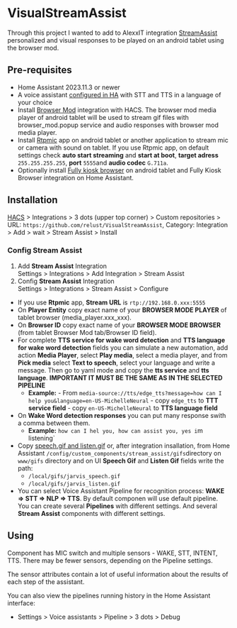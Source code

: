 # VisualStreamAssist
Through this project I wanted to add to AlexxIT integration  [StreamAssist](https://github.com/AlexxIT/StreamAssist) personalized and visual responses to be played on an android tablet using the browser mod.

## Pre-requisites

- Home Assistant 2023.11.3 or newer
- A voice assistant [configured in HA](https://my.home-assistant.io/redirect/voice_assistants/) with STT and TTS in a language of your choice
- Install [Browser Mod](https://github.com/thomasloven/hass-browser_mod) integration with HACS. The browser mod media player of android tablet will be used to stream gif files with browser_mod.popup service and audio responses with browser mod media player.
- Install [Rtpmic](https://play.google.com/store/apps/details?id=com.rtpmic&hl=en_US) app on android tablet or another application to stream mic or camera with sound on tablet. If you use Rtpmic app, on default settings check **auto start streaming** and **start at boot**, **target adress** `255.255.255.255`, **port** `5555`and **audio codec** `G.711a`.
- Optionally install [Fully kiosk browser](https://play.google.com/store/apps/details?id=de.ozerov.fully&hl=en_US) on android tablet and Fully Kiosk Browser integration on Home Assistant.

## Installation

[HACS](https://hacs.xyz/) > Integrations > 3 dots (upper top corner) > Custom repositories > URL: `https://github.com/relust/VisualStreamAssist`, Category: Integration > Add > wait > Stream Assist > Install

### Config Stream Assist

1. Add **Stream Assist** Integration  
   Settings > Integrations > Add Integration > Stream Assist
2. Config **Stream Assist** Integration  
   Settings > Integrations > Stream Assist > Configure

- If you use **Rtpmic** app, **Stream URL** is `rtp://192.168.0.xxx:5555`
- On **Player Entity** copy exact name of your **BROWSER MODE PLAYER** of tablet browser (media_player.xxx_xxx).
- On **Browser ID** copy exact name of your **BROWSER MODE BROWSER** (from tablet Browser Mod tab/Browser ID field).
- For complete **TTS service for wake word detection** and **TTS language for wake word detection** fields  you can simulate a new automation, add action **Media Player**, select **Play media**, select a media player, and from **Pick media** select **Text to speech**, select your language and write a message. Then go to yaml mode and copy the **tts service** and **tts language**. **IMPORTANT IT MUST BE THE SAME AS IN THE SELECTED PIPELINE**
     - **Example:**
           - From `media-source://tts/edge_tts?message=how can I help you&language=en-US-MichelleNeural`
             - copy `edge_tts` to **TTT service field**
             - copy `en-US-MichelleNeural` to **TTS language field**
- On **Wake Word detection responses** you can put many response swith a comma between them.
     - **Example:** `how can I hel you, how can assist you, yes i`m listening`
- Copy [speech.gif and listen.gif](https://github.com/relust/VisualStreamAssist/tree/main/www/gifs) or, after integration insallation, from Home Assistant `/config/custom_components/stream_assist/gifs`directory on `www/gifs` directory and on UI **Speech Gif** and **Listen Gif** fields write the path:
     - `/local/gifs/jarvis_speech.gif`
     - `/local/gifs/jarvis_listen.gif`
- You can select Voice Assistant Pipeline for recognition process: **WAKE => STT => NLP => TTS**. By default componen will use default pipeline. You can create several **Pipelines** with different settings. And several **Stream Assist** components with different settings.


## Using

Component has MIC switch and multiple sensors - WAKE, STT, INTENT, TTS. There may be fewer sensors, depending on the Pipeline settings.

The sensor attributes contain a lot of useful information about the results of each step of the assistant.

You can also view the pipelines running history in the Home Assistant interface:

- Settings > Voice assistants > Pipeline > 3 dots > Debug
